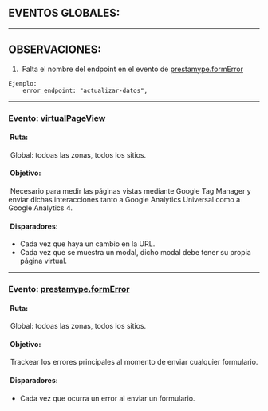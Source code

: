 ## EVENTOS GLOBALES:
***********************************
## OBSERVACIONES:
1.  Falta el nombre del endpoint en el evento de [prestamype.formError](/02-%20Eventos%20Globales/event%20prestamype.formError.js)
```
Ejemplo:
    error_endpoint: "actualizar-datos",
```
********************************

### Evento: [virtualPageView](/02-%20Eventos%20Globales/event%20virtualPageView.js)
####  Ruta:
 Global: todoas las zonas, todos los sitios.

####  Objetivo: 
 Necesario para medir las páginas vistas mediante Google Tag Manager y enviar dichas interacciones tanto a Google Analytics Universal como a Google Analytics 4.

####  Disparadores: 
  * Cada vez que haya un cambio en la URL.
  * Cada vez que se muestra  un modal, dicho modal debe tener su propia página virtual.

****************************************************************

### Evento: [prestamype.formError](/02-%20Eventos%20Globales/event%20prestamype.formError.js)
####  Ruta:
 Global: todoas las zonas, todos los sitios.

####  Objetivo: 
 Trackear los errores principales al momento de enviar cualquier formulario.

####  Disparadores: 
  * Cada vez que ocurra un error al enviar un formulario.






